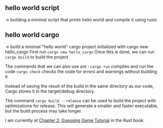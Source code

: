 ## hello world script 

-> building a minimal script that prints hello world and compile it using rustc

## hello world cargo 

-> build a minimal "hello world" cargo project initialized with cargo new hello_cargo
First run `cargo new hello_cargo`
Once this is done, we can run `cargo build` to build the project

The commands that we can also use are : 
`cargo run` compiles and run the code
`cargo check` checks the code for errors and warnings without building it

Instead of saving the result of the build in the same directory as our code, Cargo stores it in the target/debug directory.

The command `cargo build --release` can be used to build the project with optimizations for release. This will generate a smaller and faster executable, but the build process may take longer.

I am currently at [Chapter 2: Guessing Game Tutorial](https://doc.rust-lang.org/book/ch02-00-guessing-game-tutorial.html#comparing-the-guess-to-the-secret-number) in the Rust book.
